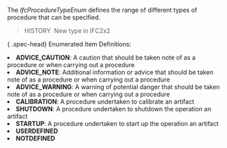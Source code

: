 The _IfcProcedureTypeEnum_ defines the range of different types of procedure that can be specified.

> HISTORY&nbsp; New type in IFC2x2

{ .spec-head}
Enumerated Item Definitions:

<lu>
<li><b>ADVICE_CAUTION</b>: A caution that should be taken note of as a procedure or when carrying out a procedure</li>
<li><b>ADVICE_NOTE</b>: Additional information or advice that should be taken note of as a procedure or when carrying out a procedure</li>
<li><b>ADVICE_WARNING</b>: A warning of potential danger that should be taken note of as a procedure or when carrying out a procedure</li>
<li><b>CALIBRATION</b>: A procedure undertaken to calibrate an artifact</li>
<li><b>SHUTDOWN</b>: A procedure undertaken to shutdown the operation an artifact</li>
<li><b>STARTUP</b>: A procedure undertaken to start up the operation an artifact</li>
<li><b>USERDEFINED</b></li>
<li><b>NOTDEFINED</b></li>
    </lu>